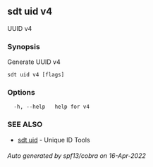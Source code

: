 ## sdt uid v4

UUID v4

### Synopsis

Generate UUID v4

```
sdt uid v4 [flags]
```

### Options

```
  -h, --help   help for v4
```

### SEE ALSO

* [sdt uid](sdt_uid.md)	 - Unique ID Tools

###### Auto generated by spf13/cobra on 16-Apr-2022
